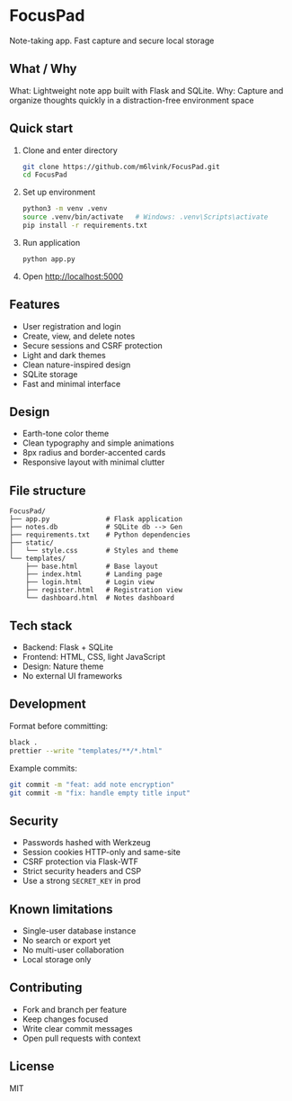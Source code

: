 # FocusPad

Note-taking app. Fast capture and secure local storage

## What / Why

What: Lightweight note app built with Flask and SQLite.
Why: Capture and organize thoughts quickly in a distraction-free environment space

## Quick start

1. Clone and enter directory

   ```bash
   git clone https://github.com/m6lvink/FocusPad.git
   cd FocusPad
   ```

2. Set up environment

   ```bash
   python3 -m venv .venv
   source .venv/bin/activate   # Windows: .venv\Scripts\activate
   pip install -r requirements.txt
   ```

3. Run application

   ```bash
   python app.py
   ```

4. Open [http://localhost:5000](http://localhost:5000)

## Features

* User registration and login
* Create, view, and delete notes
* Secure sessions and CSRF protection
* Light and dark themes
* Clean nature-inspired design
* SQLite storage
* Fast and minimal interface

## Design

* Earth-tone color theme
* Clean typography and simple animations
* 8px radius and border-accented cards
* Responsive layout with minimal clutter

## File structure

```
FocusPad/
├── app.py              # Flask application
├── notes.db            # SQLite db --> Gen
├── requirements.txt    # Python dependencies
├── static/
│   └── style.css       # Styles and theme
└── templates/
    ├── base.html       # Base layout
    ├── index.html      # Landing page
    ├── login.html      # Login view
    ├── register.html   # Registration view
    └── dashboard.html  # Notes dashboard
```

## Tech stack

* Backend: Flask + SQLite
* Frontend: HTML, CSS, light JavaScript
* Design: Nature theme
* No external UI frameworks

## Development

Format before committing:

```bash
black .
prettier --write "templates/**/*.html"
```

Example commits:

```bash
git commit -m "feat: add note encryption"
git commit -m "fix: handle empty title input"
```

## Security

* Passwords hashed with Werkzeug
* Session cookies HTTP-only and same-site
* CSRF protection via Flask-WTF
* Strict security headers and CSP
* Use a strong `SECRET_KEY` in prod

## Known limitations

* Single-user database instance
* No search or export yet
* No multi-user collaboration
* Local storage only

## Contributing

* Fork and branch per feature
* Keep changes focused
* Write clear commit messages
* Open pull requests with context

## License

MIT
